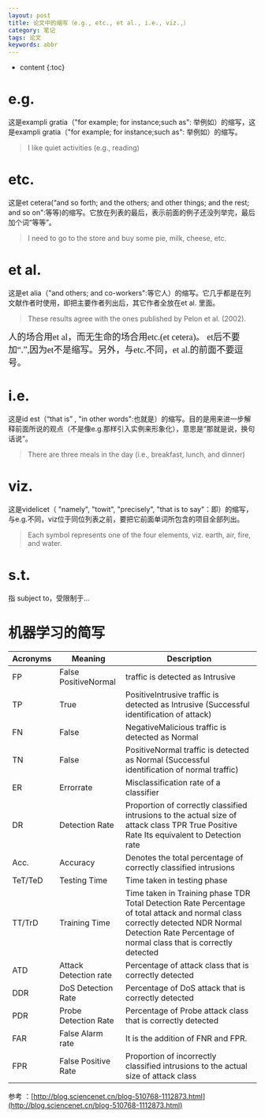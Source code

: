 ```yaml
---
layout: post
title: 论文中的缩写（e.g., etc., et al., i.e., viz.,）
category: 笔记
tags: 论文
keywords: abbr
---
```

* content
{:toc}

# e.g.
这是exampli gratia（"for example; for instance;such as": 举例如）的缩写，这是exampli gratia（"for example; for instance;such as": 举例如）的缩写。

> I like quiet activities (e.g., reading)

# etc.
这是et cetera(“and so forth; and the others; and other things; and the rest; and so on":等等)的缩写。它放在列表的最后，表示前面的例子还没列举完，最后加个词“等等”。

> I need to go to the store and buy some pie, milk, cheese, etc.

# et al.

这是et alia（"and others; and co-workers":等它人）的缩写。它几乎都是在列文献作者时使用，即把主要作者列出后，其它作者全放在et al. 里面。
> These results agree with the ones published by Pelon et al. (2002).

<font size=4 face="黑体">
人的场合用et al，而无生命的场合用etc.(et cetera)。
et后不要加“.”,因为et不是缩写。另外，与etc.不同，et al.的前面不要逗号。
</font>

# i.e.
这是id est（“that is” , "in other words":也就是）的缩写。目的是用来进一步解释前面所说的观点（不是像e.g.那样引入实例来形象化），意思是“那就是说，换句话说”。

> There are three meals in the day (i.e., breakfast, lunch, and dinner)

# viz.
这是videlicet（ "namely", "towit", "precisely", "that is to say"：即）的缩写，与e.g.不同，viz位于同位列表之前，要把它前面单词所包含的项目全部列出。

> Each symbol represents one of the four elements, viz. earth, air, fire, and water.

# s.t.
指 subject to，受限制于...


# 机器学习的简写
Acronyms  |  Meaning  |  Description   
-- |  --  |  --  
FP | False PositiveNormal | traffic is detected as Intrusive   
TP | True | PositiveIntrusive traffic is detected as Intrusive (Successful identification of attack)  
FN | False | NegativeMalicious traffic is detected as Normal  
TN | False | PositiveNormal traffic is detected as Normal (Successful identification of normal traffic)  
ER | Errorrate | Misclassification rate of a classifier  
DR | Detection Rate | Proportion of correctly classified intrusions to the actual size of attack class TPR True Positive Rate Its equivalent to Detection rate  
Acc.  | Accuracy | Denotes the total percentage of correctly classified intrusions  
TeT/TeD | Testing Time | Time taken in testing phase  
TT/TrD | Training Time | Time taken in Training phase TDR Total Detection Rate Percentage of total attack and normal class correctly detected NDR Normal Detection Rate Percentage of normal class that is correctly detected    
ATD | Attack Detection rate | Percentage of attack class that is correctly detected   
DDR | DoS Detection Rate | Percentage of DoS attack that is correctly detected   
PDR | Probe Detection Rate | Percentage of Probe attack class that is correctly detected 
FAR | False Alarm rate | It is the addition of FNR and FPR.   
FPR | False Positive Rate | Proportion of incorrectly classified intrusions to the actual size of attack class   


参考 ：[http://blog.sciencenet.cn/blog-510768-1112873.html](http://blog.sciencenet.cn/blog-510768-1112873.html)